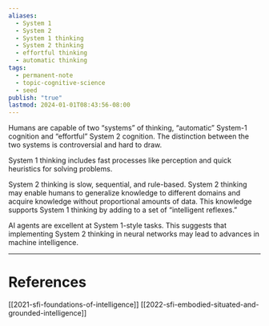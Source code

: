 ```yaml
---
aliases:
  - System 1
  - System 2
  - System 1 thinking
  - System 2 thinking
  - effortful thinking
  - automatic thinking
tags:
  - permanent-note
  - topic-cognitive-science
  - seed
publish: "true"
lastmod: 2024-01-01T08:43:56-08:00
---
```

Humans are capable of two “systems” of thinking, “automatic” System-1 cognition and “effortful” System 2 cognition. The distinction between the two systems is controversial and hard to draw.

System 1 thinking includes fast processes like perception and quick heuristics for solving problems. 

System 2 thinking is slow, sequential, and rule-based. System 2 thinking may enable humans to generalize knowledge to different domains and acquire knowledge without proportional amounts of data. This knowledge supports System 1 thinking by adding to a set of “intelligent reflexes.”

AI agents are excellent at System 1-style tasks. This suggests that implementing System 2 thinking in neural networks may lead to advances in machine intelligence.



---
# References

[[2021-sfi-foundations-of-intelligence]]
[[2022-sfi-embodied-situated-and-grounded-intelligence]]
